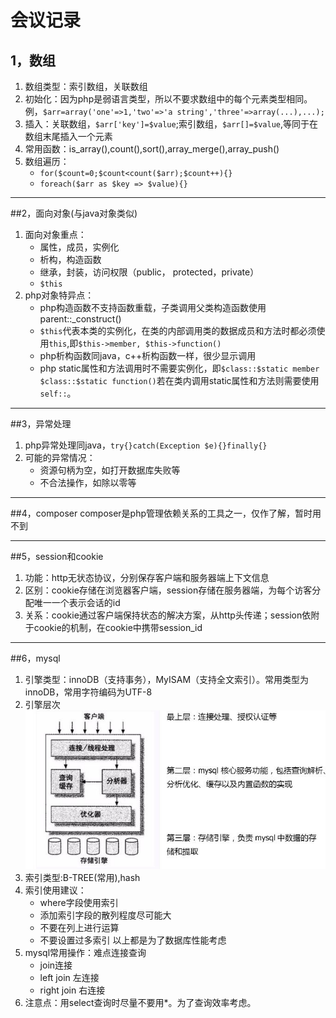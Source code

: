 # 会议记录
## 1，数组
1. 数组类型：索引数组，关联数组
2. 初始化：因为php是弱语言类型，所以不要求数组中的每个元素类型相同。 
    例，```$arr=array('one'=>1,'two'=>'a string','three'=>array(...),...); ```
3. 插入：关联数组，```$arr['key']=$value```;索引数组，```$arr[]=$value```,等同于在数组末尾插入一个元素
4. 常用函数：is_array(),count(),sort(),array_merge(),array_push()
5. 数组遍历：
	* ```for($count=0;$count<count($arr);$count++){}```
	* ```foreach($arr as $key => $value){}```

---
##2，面向对象(与java对象类似)
1. 面向对象重点：
	* 属性，成员，实例化
	* 析构，构造函数
	* 继承，封装，访问权限（public， protected，private）
	* ```$this```
2. php对象特异点：
	* php构造函数不支持函数重载，子类调用父类构造函数使用parent::_construct()
	* ```$this```代表本类的实例化，在类的内部调用类的数据成员和方法时都必须使用```this```,即```$this->member, $this->function()```
	* php析构函数同java，c++析构函数一样，很少显示调用
	* php static属性和方法调用时不需要实例化，即```$class::$static member $class::$static function()```若在类内调用static属性和方法则需要使用```self::```。

---
##3，异常处理
1. php异常处理同java，```try{}catch(Exception $e){}finally{}```
2. 可能的异常情况：
	* 资源句柄为空，如打开数据库失败等
	* 不合法操作，如除以零等

---
##4，composer
composer是php管理依赖关系的工具之一，仅作了解，暂时用不到

---
##5，session和cookie
1. 功能：http无状态协议，分别保存客户端和服务器端上下文信息
2. 区别：cookie存储在浏览器客户端，session存储在服务器端，为每个访客分配唯一一个表示会话的id
3. 关系：cookie通过客户端保持状态的解决方案，从http头传递；session依附于cookie的机制，在cookie中携带session_id

---
##6，mysql
1. 引擎类型：innoDB（支持事务），MyISAM（支持全文索引）。常用类型为innoDB，常用字符编码为UTF-8
2. 引擎层次
![Alt text](images/mysql.jpg)
3. 索引类型:B-TREE(常用),hash
4. 索引使用建议：
	* where字段使用索引
	* 添加索引字段的散列程度尽可能大
	* 不要在列上进行运算
	* 不要设置过多索引
以上都是为了数据库性能考虑
5. mysql常用操作：难点连接查询
	* join连接
	* left join 左连接
	* right join 右连接
6. 注意点：用select查询时尽量不要用*。为了查询效率考虑。

